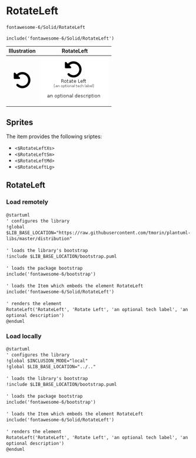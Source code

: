 # RotateLeft


```text
fontawesome-6/Solid/RotateLeft
```

```text
include('fontawesome-6/Solid/RotateLeft')
```



| Illustration | RotateLeft |
| :---: | :---: |
| ![illustration for Illustration](../../fontawesome-6/Solid/RotateLeft.png) | ![illustration for RotateLeft](../../fontawesome-6/Solid/RotateLeft.Local.png) |



## Sprites
The item provides the following sriptes:

- `<$RotateLeftXs>`
- `<$RotateLeftSm>`
- `<$RotateLeftMd>`
- `<$RotateLeftLg>`





## RotateLeft

### Load remotely
```plantuml
@startuml
' configures the library
!global $LIB_BASE_LOCATION="https://raw.githubusercontent.com/tmorin/plantuml-libs/master/distribution"

' loads the library's bootstrap
!include $LIB_BASE_LOCATION/bootstrap.puml

' loads the package bootstrap
include('fontawesome-6/bootstrap')

' loads the Item which embeds the element RotateLeft
include('fontawesome-6/Solid/RotateLeft')

' renders the element
RotateLeft('RotateLeft', 'Rotate Left', 'an optional tech label', 'an optional description')
@enduml
```

### Load locally
```plantuml
@startuml
' configures the library
!global $INCLUSION_MODE="local"
!global $LIB_BASE_LOCATION="../.."

' loads the library's bootstrap
!include $LIB_BASE_LOCATION/bootstrap.puml

' loads the package bootstrap
include('fontawesome-6/bootstrap')

' loads the Item which embeds the element RotateLeft
include('fontawesome-6/Solid/RotateLeft')

' renders the element
RotateLeft('RotateLeft', 'Rotate Left', 'an optional tech label', 'an optional description')
@enduml
```

